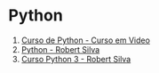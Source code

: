 # Python

1. [Curso de Python - Curso em Video](./curso_em_video.md)
2. [Python - Robert Silva](./robert_silva_1.md)
3. [Curso Python 3 - Robert Silva](./robert_silva_2.md)
